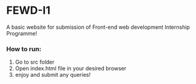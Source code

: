 # FEWD-I1

A basic website for submission of Front-end web development Internship Programme!

### How to run:

1. Go to src folder
2. Open index.html file in your desired browser
3. enjoy and submit any queries!
